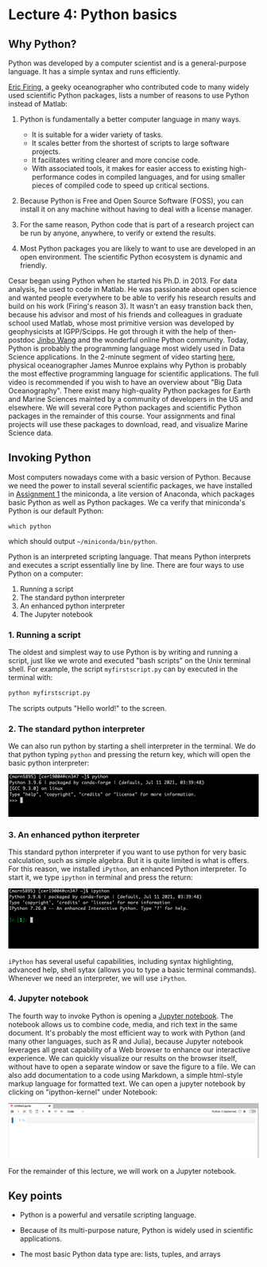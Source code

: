 # Lecture 4: Python basics


## Why Python?

Python was developed by a computer scientist and is a general-purpose language. It has a simple syntax
and runs efficiently.

[Eric Firing](https://github.com/efiring), a geeky oceanographer who contributed code to many widely used scientific Python packages, lists 
a number of reasons to use Python instead of Matlab:

1. Python is fundamentally a better computer language in many ways.

    * It is suitable for a wider variety of tasks.
    * It scales better from the shortest of scripts to large software projects.
    * It facilitates writing clearer and more concise code.
    * With associated tools, it makes for easier access to existing high-performance codes in compiled languages, and for using smaller pieces of compiled code to speed up     critical sections.

2. Because Python is Free and Open Source Software (FOSS), you can install it on any machine without having to deal with a license manager.

3. For the same reason, Python code that is part of a research project can be run by anyone, anywhere, to verify or extend the results.

4. Most Python packages you are likely to want to use are developed in an open environment. The scientific Python ecosystem is dynamic and friendly.

Cesar began using Python when he started his Ph.D. in 2013. For data analysis, he used to code in Matlab. He was passionate about open science and wanted people 
everywhere to be able to verify his research results and build on his work (Firing's reason 3). It wasn't an easy transtion back then, because his advisor and most of his friends and colleagues in graduate school used Matlab, whose most primitive version was developed by geophysicists at IGPP/Scipps.  He got through it with the help 
of then-postdoc [Jinbo Wang](https://science.jpl.nasa.gov/people/jwang2/) and the wonderful online Python community. Today, Python is probably the programming language most widely used in Data Science applications. In the 2-minute segment of video starting [here](https://youtu.be/gJd-Ohf1FfM?t=1145), physical oceanographer James Munroe explains why Python is probably the most effective programming language for scientific applications. The full video is recommended if you wish to have an overview about "Big Data Oceanography".  There exist many high-quality Python packages for Earth and Marine Sciences mainted by a community of developers in the US and elsewhere. We will several core Python packages and scientific Python packages in the remainder of this course. Your assignments and final projects will use these packages to download, read, and visualize Marine Science data.


## Invoking Python

Most computers nowadays come with a basic version of Python. Because we need the power to install several scientific packages, we have installed in [Assignment 1](../assignments/01/) the miniconda, a lite version of Anaconda, which packages basic Python as well as Python packages. We ca verify that miniconda's Python is our default Python:

    which python

which should output `~/miniconda/bin/python`.



Python is an interpreted scripting language. That means Python interprets and executes a script essentially line by line. There are four ways to use Python on a computer:

  1. Running a script
  2. The standard python interpreter
  3. An enhanced python interpreter
  4. The Jupyter notebook

### 1. Running a script

The oldest and simplest way to use Python is by writing and running a script, just like we wrote and executed "bash scripts" on the Unix terminal shell. For example, the script `myfirstscript.py` can by executed in the terminal with:

```PYTHON
python myfirstscript.py
```

The scripts outputs "Hello world!" to the screen.

### 2. The standard python interpreter

We can also run python by starting a shell interpreter in the terminal. We do that python typing `python` and pressing the return key, which will open the basic python interpreter:

![](img/basicinterpreter.png)

### 3. An enhanced python iterpreter

This standard python interpreter if you want to use python for very basic calculation, such as simple algebra. But it is quite limited is what is offers. For this reason, we installed `iPython`, an enhanced Python interpreter. To start it, we type `ipython` in terminal and press the return:


![](img/ipython.png)

`iPython` has several useful capabilities, including syntax highlighting, advanced help, shell sytax (allows you to type a basic terminal commands). Whenever we need an interpreter, we will use `iPython`.

### 4. Jupyter notebook
The fourth way to invoke Python is opening a [Jupyter notebook](https://jupyter-notebook.readthedocs.io/en/stable/notebook.html). The notebook allows us to combine code, media, and rich text in the same document. It's probably the most efficient way to work with Python (and many other languages, such as R and Julia), because Jupyter notebook leverages all great capability of a Web browser to enhance our interactive experience. We can quickly visualize our results on the browser itself, without have to open a separate window or save the figure to a file. We can also add documentation to a code using Markdown, a simple html-style markup language for formatted text. We can open a jupyter notebook by clicking on "ipython-kernel" under Notebook:

![](img/notebook.png)


For the remainder of this lecture, we will work on a Jupyter notebook.


## Key points 

- Python is a powerful and versatile scripting language.

- Because of its multi-purpose nature, Python is widely used in scientific
  applications.

- The most basic Python data type are: lists, tuples, and arrays
